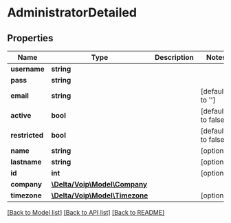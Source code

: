 # AdministratorDetailed

## Properties
Name | Type | Description | Notes
------------ | ------------- | ------------- | -------------
**username** | **string** |  | 
**pass** | **string** |  | 
**email** | **string** |  | [default to '']
**active** | **bool** |  | [default to false]
**restricted** | **bool** |  | [default to false]
**name** | **string** |  | [optional] 
**lastname** | **string** |  | [optional] 
**id** | **int** |  | [optional] 
**company** | [**\Delta/Voip\Model\Company**](Company.md) |  | 
**timezone** | [**\Delta/Voip\Model\Timezone**](Timezone.md) |  | [optional] 

[[Back to Model list]](../README.md#documentation-for-models) [[Back to API list]](../README.md#documentation-for-api-endpoints) [[Back to README]](../README.md)



